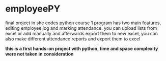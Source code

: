 # employeePY
final project in she codes python course 1
program has two main features, editing employee log and marking attendance.
you can upload lists from excel or add manually and afterwards export them to new excel,
you can also make different attendance reports and export them to excel 

**this is a first hands-on project with python, time and space complexity were not taken in consideration**

